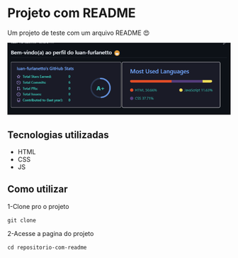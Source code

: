 # Projeto com README
Um projeto de teste com um arquivo README 😍


[<img src=  "./tela.gif" alt= "  gif da tela inicial do meu github" >](https://github.com/luan-furlanetto)

## Tecnologias utilizadas
- HTML
- CSS
- JS

## Como utilizar

1-Clone pro o projeto
```
git clone
```
2-Acesse a pagina do projeto
```
cd repositorio-com-readme
```